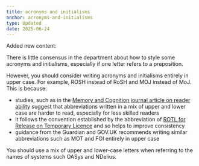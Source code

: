 ```yaml
---
title: acronyms and initialisms
anchor: acronyms-and-initialisms
type: Updated
date: 2025-06-24
---
```


Added new content:

There is little consensus in the department about how to style some acronyms and initialisms, especially if one letter refers to a preposition.

However, you should consider writing acronyms and initialisms entirely in upper case. For example, ROSH instead of RoSH and MOJ instead of MoJ. This is because:

* studies, such as in the [Memory and Cognition journal article on reader ability](https://link.springer.com/article/10.3758/BF03198246) suggest that abbreviations written in a mix of upper and lower case are harder to read, especially for less skilled readers
* it follows the convention established by the abbreviation of [ROTL for Release on Temporary Licence](/content-standards/style-guide#rotl-%28release-on-temporary-licence%29) and so helps to improve consistency
* guidance from the Guardian and GOV.UK recommends writing similar abbreviations such as MOT and FOI entirely in upper case

You should use a mix of upper and lower-case letters when referring to the names of systems such OASys and NDelius.
